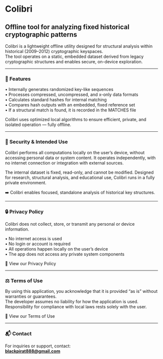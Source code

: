 # Colibri

## Offline tool for analyzing fixed historical cryptographic patterns

Colibri is a lightweight offline utility designed for structural analysis within historical (2009–2012) cryptographic keyspaces.  
The tool operates on a static, embedded dataset derived from legacy cryptographic structures and enables secure, on-device exploration.

---

### 🚀 Features

• Internally generates randomized key-like sequences  
• Processes compressed, uncompressed, and x-only data formats  
• Calculates standard hashes for internal matching  
• Compares hash outputs with an embedded, fixed reference set  
• If a structural match is found, it is recorded in the MATCHES file  

Colibri uses optimized local algorithms to ensure efficient, private, and isolated operation — fully offline.

---

### 🔐 Security & Intended Use

Colibri performs all computations locally on the user’s device, without accessing personal data or system content.
It operates independently, with no internet connection or integration with external sources.

The internal dataset is fixed, read-only, and cannot be modified.
Designed for research, structural analysis, and educational use, Colibri runs in a fully private environment.

➡️ Colibri enables focused, standalone analysis of historical key structures.

---

### 🔒 Privacy Policy

Colibri does not collect, store, or transmit any personal or device information.

• No internet access is used  
• No login or account is required  
• All operations happen locally on the user’s device  
• The app does not access any private system components  

📄 View our Privacy Policy

---

### ⚖️ Terms of Use

By using this application, you acknowledge that it is provided “as is” without warranties or guarantees.  
The developer assumes no liability for how the application is used.  
Responsibility for compliance with local laws rests solely with the user.

📄 View our Terms of Use

---

### 📬 Contact  

For inquiries or support, contact:  
**blackpirat888@gmail.com**
